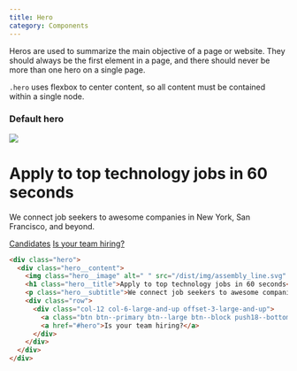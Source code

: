 ```yaml
---
title: Hero
category: Components
---
```


Heros are used to summarize the main objective of a page or website. They should always
be the first element in a page, and there should never be more than one hero on a single page.

`.hero` uses flexbox to center content, so all content must be contained within a single node.

### Default hero

<div class="hero border--top border--bottom">
  <div class="hero__content">
    <img class="hero__image" alt=" " src="/dist/img/assembly_line.svg" />
    <h1 class="hero__title">Apply to top technology jobs in 60 seconds</h1>
    <p class="hero__subtitle">We connect job seekers to awesome companies in New York, San Francisco, and beyond.</p>
    <div class="row">
      <div class="col-12 col-6-large-and-up offset-3-large-and-up">
        <a class="btn btn--primary btn--large btn--block push18--bottom" href="#hero">Candidates</a>
        <a href="#hero">Is your team hiring?</a>
      </div>
    </div>
  </div>
</div>

```html
<div class="hero">
  <div class="hero__content">
    <img class="hero__image" alt=" " src="/dist/img/assembly_line.svg" />
    <h1 class="hero__title">Apply to top technology jobs in 60 seconds</h1>
    <p class="hero__subtitle">We connect job seekers to awesome companies in New York, San Francisco, and beyond.</p>
    <div class="row">
      <div class="col-12 col-6-large-and-up offset-3-large-and-up">
        <a class="btn btn--primary btn--large btn--block push18--bottom" href="#hero">Candidates</a>
        <a href="#hero">Is your team hiring?</a>
      </div>
    </div>
  </div>
</div>
```
